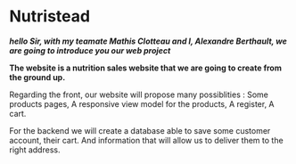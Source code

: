 # Nutristead 

***hello Sir, with my teamate Mathis Clotteau and I, Alexandre Berthault, we are going to introduce you our web project***


__The website is a nutrition sales website that we are going to create from the ground up.__

Regarding the front, our website will propose many possiblities : Some products pages, A responsive view model for the products, A register, A cart.



For the backend we will create a database able to save some customer account, their cart. And information that will allow us to deliver them to the right address.

